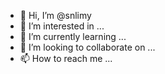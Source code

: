 - 👋 Hi, I’m @snlimy
- 👀 I’m interested in ...
- 🌱 I’m currently learning ...
- 💞️ I’m looking to collaborate on ...
- 📫 How to reach me ...

<!---
snlimy/snlimy is a ✨ special ✨ repository because its `README.md` (this file) appears on your GitHub profile.
You can click the Preview link to take a look at your changes.
--->
